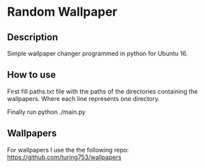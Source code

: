 # Random Wallpaper
## Description
Simple wallpaper changer programmed in python for Ubuntu 16.

## How to use
First fill paths.txt file with the paths of the directories containing the wallpapers. Where each line represents one directory.

Finally run python ./main.py

## Wallpapers
For wallpapers I use the the following repo:
https://github.com/turing753/wallpapers
